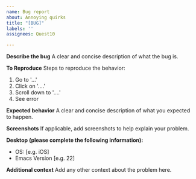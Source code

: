 ```yaml
---
name: Bug report
about: Annoying quirks
title: "[BUG]"
labels: ''
assignees: Quest10

---
```


**Describe the bug**
A clear and concise description of what the bug is.

**To Reproduce**
Steps to reproduce the behavior:
1. Go to '...'
2. Click on '....'
3. Scroll down to '....'
4. See error

**Expected behavior**
A clear and concise description of what you expected to happen.

**Screenshots**
If applicable, add screenshots to help explain your problem.

**Desktop (please complete the following information):**
 - OS: [e.g. iOS]
 - Emacs Version [e.g. 22]

**Additional context**
Add any other context about the problem here.
